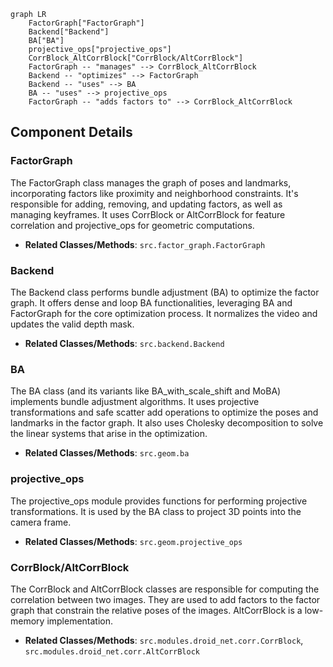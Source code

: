 ```mermaid
graph LR
    FactorGraph["FactorGraph"]
    Backend["Backend"]
    BA["BA"]
    projective_ops["projective_ops"]
    CorrBlock_AltCorrBlock["CorrBlock/AltCorrBlock"]
    FactorGraph -- "manages" --> CorrBlock_AltCorrBlock
    Backend -- "optimizes" --> FactorGraph
    Backend -- "uses" --> BA
    BA -- "uses" --> projective_ops
    FactorGraph -- "adds factors to" --> CorrBlock_AltCorrBlock
```

## Component Details

### FactorGraph
The FactorGraph class manages the graph of poses and landmarks, incorporating factors like proximity and neighborhood constraints. It's responsible for adding, removing, and updating factors, as well as managing keyframes. It uses CorrBlock or AltCorrBlock for feature correlation and projective_ops for geometric computations.
- **Related Classes/Methods**: `src.factor_graph.FactorGraph`

### Backend
The Backend class performs bundle adjustment (BA) to optimize the factor graph. It offers dense and loop BA functionalities, leveraging BA and FactorGraph for the core optimization process. It normalizes the video and updates the valid depth mask.
- **Related Classes/Methods**: `src.backend.Backend`

### BA
The BA class (and its variants like BA_with_scale_shift and MoBA) implements bundle adjustment algorithms. It uses projective transformations and safe scatter add operations to optimize the poses and landmarks in the factor graph. It also uses Cholesky decomposition to solve the linear systems that arise in the optimization.
- **Related Classes/Methods**: `src.geom.ba`

### projective_ops
The projective_ops module provides functions for performing projective transformations. It is used by the BA class to project 3D points into the camera frame.
- **Related Classes/Methods**: `src.geom.projective_ops`

### CorrBlock/AltCorrBlock
The CorrBlock and AltCorrBlock classes are responsible for computing the correlation between two images. They are used to add factors to the factor graph that constrain the relative poses of the images. AltCorrBlock is a low-memory implementation.
- **Related Classes/Methods**: `src.modules.droid_net.corr.CorrBlock`, `src.modules.droid_net.corr.AltCorrBlock`

